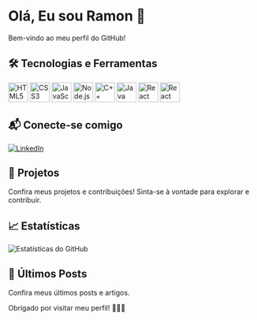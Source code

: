 # Olá, Eu sou Ramon 👋

Bem-vindo ao meu perfil do GitHub! 
## 🛠 Tecnologias e Ferramentas

<p align="left">
  <img src="https://cdn.jsdelivr.net/gh/devicons/devicon/icons/html5/html5-original.svg" alt="HTML5" width="40" height="40"/>
  <img src="https://cdn.jsdelivr.net/gh/devicons/devicon/icons/css3/css3-original.svg" alt="CSS3" width="40" height="40"/>
  <img src="https://cdn.jsdelivr.net/gh/devicons/devicon/icons/javascript/javascript-original.svg" alt="JavaScript" width="40" height="40"/>
  <img src="https://cdn.jsdelivr.net/gh/devicons/devicon/icons/nodejs/nodejs-original.svg" alt="Node.js" width="40" height="40"/>
  <img src="https://cdn.jsdelivr.net/gh/devicons/devicon/icons/cplusplus/cplusplus-original.svg" alt="C++" width="40" height="40"/>
  <img src="https://cdn.jsdelivr.net/gh/devicons/devicon/icons/java/java-original.svg" alt="Java" width="40" height="40"/>
  <img src="https://cdn.jsdelivr.net/gh/devicons/devicon/icons/react/react-original.svg" alt="React" width="40" height="40"/>
  <img src="https://cdn.jsdelivr.net/gh/devicons/devicon/icons/react/react-original.svg" alt="React Native" width="40" height="40"/>
</p>

## 📬 Conecte-se comigo

[![LinkedIn](https://img.shields.io/badge/LinkedIn-Connect-blue)](https://www.linkedin.com/in/seu-perfil)

## 🚀 Projetos

Confira meus projetos e contribuições! Sinta-se à vontade para explorar e contribuir.

## 📈 Estatísticas

![Estatísticas do GitHub](https://github-readme-stats.vercel.app/api?username=raszz&show_icons=true&theme=dark)

## 📝 Últimos Posts 
Confira meus últimos posts e artigos.

Obrigado por visitar meu perfil! 🚀🚀🚀


